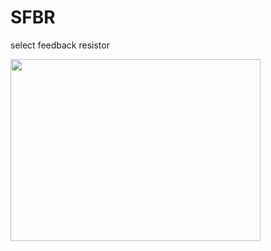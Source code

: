 # SFBR
select feedback resistor

<a href="https://picasaweb.google.com/lh/photo/ePOvfm4uCS7YCNPz8fOi9EBqUQOOouEPWDMkh9NC2yE?feat=embedwebsite"><img src="https://lh3.googleusercontent.com/-fgsrwTi61Xk/VpHUeqhkRfI/AAAAAAAAANA/91oPMag1rQA/s400-Ic42/%2525E6%25259C%252580%2525E4%2525BD%2525B3%2525E5%25258C%252596%2525E9%25259B%2525BB%2525E9%252598%2525BB.png" height="291" width="400" /></a>
